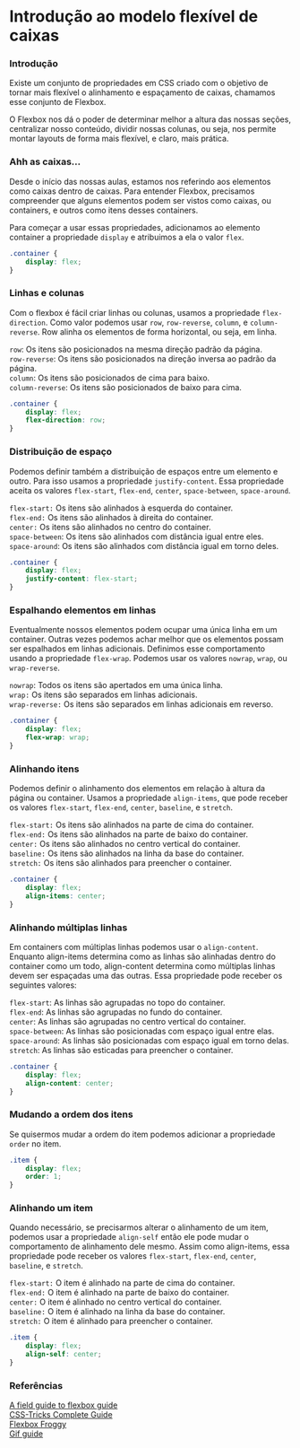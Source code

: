 # Introdução ao modelo flexível de caixas

### Introdução

Existe um conjunto de propriedades em CSS criado com o objetivo de tornar mais flexível o alinhamento e espaçamento de caixas, chamamos esse conjunto de Flexbox.

O Flexbox nos dá o poder de determinar melhor a altura das nossas seções, centralizar nosso conteúdo, dividir nossas colunas, ou seja, nos permite montar layouts de forma mais flexível, e claro, mais prática.

### Ahh as caixas...

Desde o início das nossas aulas, estamos nos referindo aos elementos como caixas dentro de caixas. Para entender Flexbox, precisamos compreender que alguns elementos podem ser vistos como caixas, ou containers, e outros como itens desses containers.

Para começar a usar essas propriedades, adicionamos ao elemento container a propriedade `display` e atribuimos a ela o valor `flex`.

```css
.container {
    display: flex;
}
```

### Linhas e colunas

Com o flexbox é fácil criar linhas ou colunas, usamos a propriedade `flex-direction`. Como valor podemos usar `row`, `row-reverse`, `column`, e `column-reverse`. Row alinha os elementos de forma horizontal, ou seja, em linha.

`row`: Os itens são posicionados na mesma direção padrão da página.  
`row-reverse`: Os itens são posicionados na direção inversa ao padrão da página.  
`column`: Os itens são posicionados de cima para baixo.  
`column-reverse`: Os itens são posicionados de baixo para cima.

```css
.container {
    display: flex;
    flex-direction: row;
}
```

### Distribuição de espaço

Podemos definir também a distribuição de espaços entre um elemento e outro. Para isso usamos a propriedade `justify-content`. Essa propriedade aceita os valores `flex-start`, `flex-end`, `center`, `space-between`, `space-around`.

`flex-start:` Os itens são alinhados à esquerda do container.  
`flex-end:` Os itens são alinhados à direita do container.  
`center:` Os itens são alinhados no centro do container.  
`space-between`: Os itens são alinhados com distância igual entre eles.  
`space-around`: Os itens são alinhados com distância igual em torno deles.

```css
.container {
    display: flex;
    justify-content: flex-start;
}
```

### Espalhando elementos em linhas

Eventualmente nossos elementos podem ocupar uma única linha em um container. Outras vezes podemos achar melhor que os elementos possam ser espalhados em linhas adicionais. Definimos esse comportamento usando a propriedade `flex-wrap`. Podemos usar os valores `nowrap`, `wrap`, ou `wrap-reverse`.

`nowrap`: Todos os itens são apertados em uma única linha.  
`wrap:` Os itens são separados em linhas adicionais.  
`wrap-reverse:` Os itens são separados em linhas adicionais em reverso.

```css
.container {
    display: flex;
    flex-wrap: wrap;
}
```

### Alinhando itens

Podemos definir o alinhamento dos elementos em relação à altura da página ou container. Usamos a propriedade `align-items`, que pode receber os valores `flex-start`, `flex-end`, `center`, `baseline`, e `stretch`.

`flex-start:` Os itens são alinhados na parte de cima do container.  
`flex-end:` Os itens são alinhados na parte de baixo do container.  
`center:` Os itens são alinhados no centro vertical do container.  
`baseline:` Os itens são alinhados na linha da base do container.  
`stretch:` Os itens são alinhados para preencher o container.

```css
.container {
    display: flex;
    align-items: center;
}
```

### Alinhando múltiplas linhas

Em containers com múltiplas linhas podemos usar o `align-content`. Enquanto align-items determina como as linhas são alinhadas dentro do container como um todo, align-content determina como múltiplas linhas devem ser espaçadas uma das outras. Essa propriedade pode receber os seguintes valores:

`flex-start`: As linhas são agrupadas no topo do container.  
`flex-end`: As linhas são agrupadas no fundo do container.  
`center`: As linhas são agrupadas no centro vertical do container.  
`space-between`: As linhas são posicionadas com espaço igual entre elas.  
`space-around`: As linhas são posicionadas com espaço igual em torno delas.  
`stretch`: As linhas são esticadas para preencher o container.

```css
.container {
    display: flex;
    align-content: center;
}
```

### Mudando a ordem dos itens

Se quisermos mudar a ordem do item podemos adicionar a propriedade `order` no item.

```css
.item {
    display: flex;
    order: 1;
}
```

### Alinhando um item

Quando necessário, se precisarmos alterar o alinhamento de um item, podemos usar a propriedade `align-self` então ele pode mudar o comportamento de alinhamento dele mesmo. Assim como align-items, essa propriedade pode receber os valores `flex-start`, `flex-end`, `center`, `baseline`, e `stretch`.

`flex-start:` O item é alinhado na parte de cima do container.  
`flex-end:` O item é alinhado na parte de baixo do container.  
`center:` O item é alinhado no centro vertical do container.  
`baseline:` O item é alinhado na linha da base do container.  
`stretch:` O item é alinhado para preencher o container.

```css
.item {
    display: flex;
    align-self: center;
}
```

### Referências

[A field guide to flexbox guide](https://jonibologna.com/assets/flexboxfieldguide.pdf)  
[CSS-Tricks Complete Guide](https://css-tricks.com/snippets/css/a-guide-to-flexbox/)  
[Flexbox Froggy](http://flexboxfroggy.com/)  
[Gif guide](https://www.freecodecamp.org/news/an-animated-guide-to-flexbox-d280cf6afc35/)

